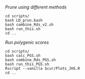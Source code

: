 *Prune using different methods*
```
cd scripts/
bash LD_prun.bash
bash combine_Rds_v2.sh
bash run_this.sh
cd ..
```
*Run polygenic scores*
```
cd scripts/
bash calc_PGS.sh
bash combine_Rds_PGS.sh
bash run_this_PGS.sh
Rscript --vanilla $cur/Plots_JHS.R
cd ..
```
